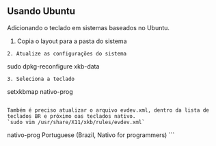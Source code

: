 Usando Ubuntu
-----------

Adicionando o teclado em sistemas baseados no Ubuntu.

1. Copia o layout para a pasta do sistema
```
2. Atualize as configurações do sistema
```
sudo dpkg-reconfigure xkb-data
```
3. Seleciona a teclado
```
setxkbmap nativo-prog
```

Também é preciso atualizar o arquivo evdev.xml, dentro da lista de teclados BR e próximo oas teclados nativo.
`sudo vim /usr/share/X11/xkb/rules/evdev.xml`

```
<variant>
    <configItem>
        <name>nativo-prog</name>
        <description>Portuguese (Brazil, Nativo for programmers)</description>
    </configItem>
</variant>
```

